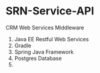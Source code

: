 # SRN-Service-API

CRM Web Services Middleware
1. Java EE Restful Web Services
2. Gradle
3. Spring Java Framework
4. Postgres Database
5. 




